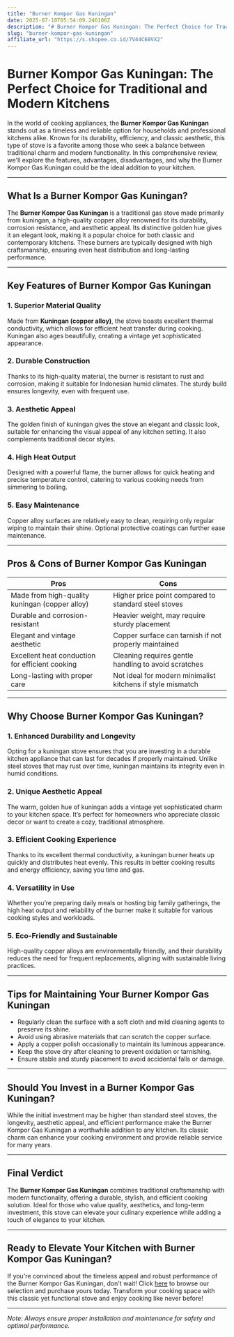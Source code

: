 ```yaml
---
title: "Burner Kompor Gas Kuningan"
date: 2025-07-10T05:54:09.246106Z
description: "# Burner Kompor Gas Kuningan: The Perfect Choice for Traditional and Modern Kitchens..."
slug: "burner-kompor-gas-kuningan"
affiliate_url: "https://s.shopee.co.id/7V44C68VX2"
---
```

# Burner Kompor Gas Kuningan: The Perfect Choice for Traditional and Modern Kitchens

In the world of cooking appliances, the **Burner Kompor Gas Kuningan** stands out as a timeless and reliable option for households and professional kitchens alike. Known for its durability, efficiency, and classic aesthetic, this type of stove is a favorite among those who seek a balance between traditional charm and modern functionality. In this comprehensive review, we'll explore the features, advantages, disadvantages, and why the Burner Kompor Gas Kuningan could be the ideal addition to your kitchen.

---

## What Is a Burner Kompor Gas Kuningan?

The **Burner Kompor Gas Kuningan** is a traditional gas stove made primarily from kuningan, a high-quality copper alloy renowned for its durability, corrosion resistance, and aesthetic appeal. Its distinctive golden hue gives it an elegant look, making it a popular choice for both classic and contemporary kitchens. These burners are typically designed with high craftsmanship, ensuring even heat distribution and long-lasting performance.

---

## Key Features of Burner Kompor Gas Kuningan

### 1. Superior Material Quality

Made from **Kuningan (copper alloy)**, the stove boasts excellent thermal conductivity, which allows for efficient heat transfer during cooking. Kuningan also ages beautifully, creating a vintage yet sophisticated appearance.

### 2. Durable Construction

Thanks to its high-quality material, the burner is resistant to rust and corrosion, making it suitable for Indonesian humid climates. The sturdy build ensures longevity, even with frequent use.

### 3. Aesthetic Appeal

The golden finish of kuningan gives the stove an elegant and classic look, suitable for enhancing the visual appeal of any kitchen setting. It also complements traditional decor styles.

### 4. High Heat Output

Designed with a powerful flame, the burner allows for quick heating and precise temperature control, catering to various cooking needs from simmering to boiling.

### 5. Easy Maintenance

Copper alloy surfaces are relatively easy to clean, requiring only regular wiping to maintain their shine. Optional protective coatings can further ease maintenance.

---

## Pros & Cons of Burner Kompor Gas Kuningan

| **Pros** | **Cons** |
| --- | --- |
| Made from high-quality kuningan (copper alloy) | Higher price point compared to standard steel stoves |
| Durable and corrosion-resistant | Heavier weight, may require sturdy placement |
| Elegant and vintage aesthetic | Copper surface can tarnish if not properly maintained |
| Excellent heat conduction for efficient cooking | Cleaning requires gentle handling to avoid scratches |
| Long-lasting with proper care | Not ideal for modern minimalist kitchens if style mismatch |

---

## Why Choose Burner Kompor Gas Kuningan?

### 1. Enhanced Durability and Longevity

Opting for a kuningan stove ensures that you are investing in a durable kitchen appliance that can last for decades if properly maintained. Unlike steel stoves that may rust over time, kuningan maintains its integrity even in humid conditions.

### 2. Unique Aesthetic Appeal

The warm, golden hue of kuningan adds a vintage yet sophisticated charm to your kitchen space. It’s perfect for homeowners who appreciate classic decor or want to create a cozy, traditional atmosphere.

### 3. Efficient Cooking Experience

Thanks to its excellent thermal conductivity, a kuningan burner heats up quickly and distributes heat evenly. This results in better cooking results and energy efficiency, saving you time and gas.

### 4. Versatility in Use

Whether you’re preparing daily meals or hosting big family gatherings, the high heat output and reliability of the burner make it suitable for various cooking styles and workloads.

### 5. Eco-Friendly and Sustainable

High-quality copper alloys are environmentally friendly, and their durability reduces the need for frequent replacements, aligning with sustainable living practices.

---

## Tips for Maintaining Your Burner Kompor Gas Kuningan

- Regularly clean the surface with a soft cloth and mild cleaning agents to preserve its shine.
- Avoid using abrasive materials that can scratch the copper surface.
- Apply a copper polish occasionally to maintain its luminous appearance.
- Keep the stove dry after cleaning to prevent oxidation or tarnishing.
- Ensure stable and sturdy placement to avoid accidental falls or damage.

---

## Should You Invest in a Burner Kompor Gas Kuningan?

While the initial investment may be higher than standard steel stoves, the longevity, aesthetic appeal, and efficient performance make the Burner Kompor Gas Kuningan a worthwhile addition to any kitchen. Its classic charm can enhance your cooking environment and provide reliable service for many years.

---

## Final Verdict

The **Burner Kompor Gas Kuningan** combines traditional craftsmanship with modern functionality, offering a durable, stylish, and efficient cooking solution. Ideal for those who value quality, aesthetics, and long-term investment, this stove can elevate your culinary experience while adding a touch of elegance to your kitchen.

---

## Ready to Elevate Your Kitchen with Burner Kompor Gas Kuningan?

If you're convinced about the timeless appeal and robust performance of the Burner Kompor Gas Kuningan, don't wait! Click [here](https://s.shopee.co.id/7V44C68VX2) to browse our selection and purchase yours today. Transform your cooking space with this classic yet functional stove and enjoy cooking like never before!

---

*Note: Always ensure proper installation and maintenance for safety and optimal performance.*
